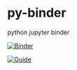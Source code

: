 # py-binder
python jupyter binder

[![Binder](https://mybinder.org/badge_logo.svg)](https://mybinder.org/v2/gh/Savan25/py-binder/HEAD)

[![Guide](https://mybinder.org/badge_logo.svg)]([https://mybinder.org/v2/gh/Savan25/py-binder/HEAD](https://the-turing-way.netlify.app/communication/binder/zero-to-binder.html))
